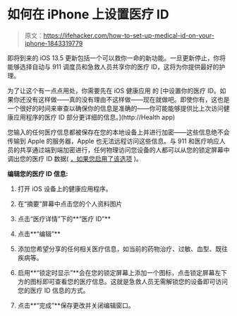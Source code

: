 # 如何在 iPhone 上设置医疗 ID

> 原文：<https://lifehacker.com/how-to-set-up-medical-id-on-your-iphone-1843319779>

即将到来的 iOS 13.5 更新包括一个可以救你一命的新功能。一旦更新停止，你将能够选择自动与 911 调度员和急救人员共享你的医疗 ID，这将为你提供最好的护理。



为了让这个有一点点用处，你需要先在 iOS 健康应用 的 [中设置你的医疗 ID。如果你还没有这样做——真的没有理由不这样做——现在就做吧。即使你有，这也是一个很好的时间来审查以确保你的信息是准确的——你可能能够提供比上次访问健康应用程序的医疗 ID 部分更详细的信息。](http://Health app)

您输入的任何医疗信息都被保存在您的本地设备上并进行加密——这些信息绝不会传输到 Apple 的服务器，Apple 也无法远程访问这些信息。与 911 和医疗响应人员的共享通过端到端加密进行，任何物理访问您设备的人都可以从您的锁定屏幕中调出您的医疗 ID 数据( [，如果您启用了该选项](https://support.apple.com/en-us/HT207021) )。

**编辑您的医疗 ID 信息:**

1.  打开 iOS 设备上的健康应用程序。
2.  在“摘要”屏幕中点击您的个人资料图片

3.  点击“医疗详情”下的**“医疗 ID”**
4.  点击**“编辑”**
5.  添加您希望分享的任何相关医疗信息，如当前的药物治疗、过敏、血型、既往疾病等。
6.  启用**“锁定时显示”**会在您的锁定屏幕上添加一个图标，点击锁定屏幕左下方的图标即可查看您的医疗信息。这就是急救人员无需解锁您的设备即可访问您的医疗 ID 信息的方式。
7.  点击**“完成”**保存更改并关闭编辑窗口。